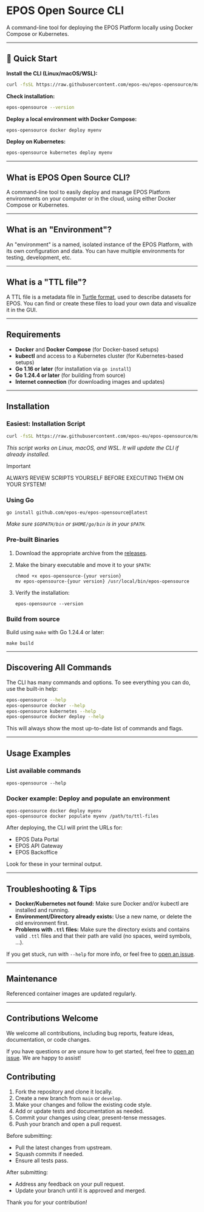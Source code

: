 # EPOS Open Source CLI

A command-line tool for deploying the EPOS Platform locally using Docker Compose or Kubernetes.

---

## 🚀 Quick Start

**Install the CLI (Linux/macOS/WSL):**

```bash
curl -fsSL https://raw.githubusercontent.com/epos-eu/epos-opensource/main/install.sh | sh
```

**Check installation:**

```bash
epos-opensource --version
```

**Deploy a local environment with Docker Compose:**

```bash
epos-opensource docker deploy myenv
```

**Deploy on Kubernetes:**

```bash
epos-opensource kubernetes deploy myenv
```

---

## What is EPOS Open Source CLI?

A command-line tool to easily deploy and manage EPOS Platform environments on your computer or in the cloud, using either Docker Compose or Kubernetes.

---

## What is an "Environment"?

An "environment" is a named, isolated instance of the EPOS Platform, with its own configuration and data. You can have multiple environments for testing, development, etc.

---

## What is a "TTL file"?

A TTL file is a metadata file in [Turtle format](https://www.w3.org/TR/turtle/), used to describe datasets for EPOS. You can find or create these files to load your own data and visualize it in the GUI.

---

## Requirements

- **Docker** and **Docker Compose** (for Docker-based setups)
- **kubectl** and access to a Kubernetes cluster (for Kubernetes-based setups)
- **Go 1.16 or later** (for installation via `go install`)
- **Go 1.24.4 or later** (for building from source)
- **Internet connection** (for downloading images and updates)

---

## Installation

### Easiest: Installation Script

```bash
curl -fsSL https://raw.githubusercontent.com/epos-eu/epos-opensource/main/install.sh | sh
```

_This script works on Linux, macOS, and WSL. It will update the CLI if already installed._

> [!IMPORTANT]
> ALWAYS REVIEW SCRIPTS YOURSELF BEFORE EXECUTING THEM ON YOUR SYSTEM!

### Using Go

```shell
go install github.com/epos-eu/epos-opensource@latest
```

_Make sure `$GOPATH/bin` or `$HOME/go/bin` is in your `$PATH`._

### Pre-built Binaries

1. Download the appropriate archive from the [releases](https://github.com/epos-eu/epos-opensource/releases).
2. Make the binary executable and move it to your `$PATH`:

   ```shell
   chmod +x epos-opensource-{your version}
   mv epos-opensource-{your version} /usr/local/bin/epos-opensource
   ```

3. Verify the installation:

   ```shell
   epos-opensource --version
   ```

### Build from source

Build using `make` with Go 1.24.4 or later:

```shell
make build
```

---

## Discovering All Commands

The CLI has many commands and options. To see everything you can do, use the built-in help:

```bash
epos-opensource --help
epos-opensource docker --help
epos-opensource kubernetes --help
epos-opensource docker deploy --help
```

This will always show the most up-to-date list of commands and flags.

---

## Usage Examples

### List available commands

```shell
epos-opensource --help
```

### Docker example: Deploy and populate an environment

```shell
epos-opensource docker deploy myenv
epos-opensource docker populate myenv /path/to/ttl-files
```

After deploying, the CLI will print the URLs for:

- EPOS Data Portal
- EPOS API Gateway
- EPOS Backoffice

Look for these in your terminal output.

---

## Troubleshooting & Tips

- **Docker/Kubernetes not found:** Make sure Docker and/or kubectl are installed and running.
- **Environment/Directory already exists:** Use a new name, or delete the old environment first.
- **Problems with `.ttl` files:** Make sure the directory exists and contains valid `.ttl` files and that their path are valid (no spaces, weird symbols, ...).

If you get stuck, run with `--help` for more info, or feel free to [open an issue](https://github.com/epos-eu/epos-opensource/issues).

---

## Maintenance

Referenced container images are updated regularly.

---

## Contributions Welcome

We welcome all contributions, including bug reports, feature ideas, documentation, or code changes.

If you have questions or are unsure how to get started, feel free to [open an issue](https://github.com/epos-eu/epos-opensource/issues). We are happy to assist!

## Contributing

1. Fork the repository and clone it locally.
2. Create a new branch from `main` or `develop`.
3. Make your changes and follow the existing code style.
4. Add or update tests and documentation as needed.
5. Commit your changes using clear, present-tense messages.
6. Push your branch and open a pull request.

Before submitting:

- Pull the latest changes from upstream.
- Squash commits if needed.
- Ensure all tests pass.

After submitting:

- Address any feedback on your pull request.
- Update your branch until it is approved and merged.

Thank you for your contribution!
